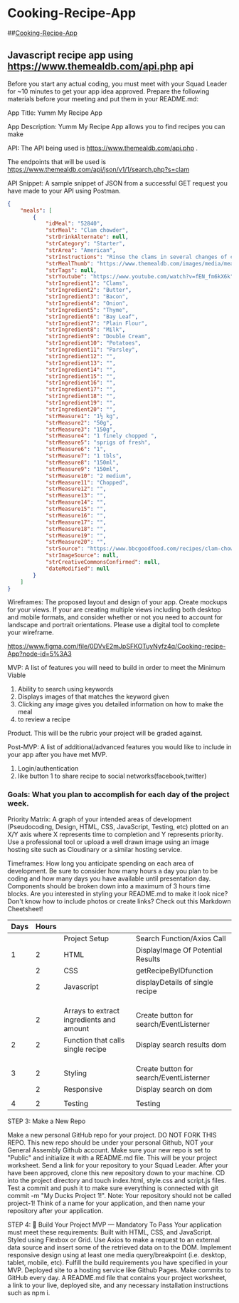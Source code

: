 # Cooking-Recipe-App
##[Cooking-Recipe-App](https://java80.github.io/Cooking-Recipe-App/)
## Javascript recipe app using https://www.themealdb.com/api.php api

Before you start any actual coding, you must meet with your Squad Leader for ~10 minutes to get your app idea approved. Prepare the following materials before your meeting and put them in your README.md:

App Title: Yumm My Recipe App

App Description: Yumm My Recipe App allows you to find recipes you can make 

API: The API being used is https://www.themealdb.com/api.php .

The endpoints that will be used is   https://www.themealdb.com/api/json/v1/1/search.php?s=clam

API Snippet: A sample snippet of JSON from a successful GET request you have made to your API using Postman.

```json
{
    "meals": [
        {
            "idMeal": "52840",
            "strMeal": "Clam chowder",
            "strDrinkAlternate": null,
            "strCategory": "Starter",
            "strArea": "American",
            "strInstructions": "Rinse the clams in several changes of cold water and drain well. Tip the clams into a large pan with 500ml of water. Cover, bring to the boil and simmer for 2 mins until the clams have just opened. Tip the contents of the pan into a colander over a bowl to catch the clam stock. When cool enough to handle, remove the clams from their shells – reserving a handful of empty shells for presentation if you want. Strain the clam stock into a jug, leaving any grit in the bottom of the bowl. You should have around 800ml stock.\r\nHeat the butter in the same pan and sizzle the bacon for 3-4 mins until it starts to brown. Stir in the onion, thyme and bay and cook everything gently for 10 mins until the onion is soft and golden. Scatter over the flour and stir in to make a sandy paste, cook for 2 mins more, then gradually stir in the clam stock then the milk and the cream.\r\nThrow in the potatoes, bring everything to a simmer and leave to bubble away gently for 10 mins or until the potatoes are cooked. Use a fork to crush a few of the potato chunks against the side of the pan to help thicken – you still want lots of defined chunks though. Stir through the clam meat and the few clam shells, if you've gone down that route, and simmer for a minute to reheat. Season with plenty of black pepper and a little salt, if needed, then stir through the parsley just before ladling into bowls or hollowed-out crusty rolls.",
            "strMealThumb": "https://www.themealdb.com/images/media/meals/rvtvuw1511190488.jpg",
            "strTags": null,
            "strYoutube": "https://www.youtube.com/watch?v=fEN_fm6kX6k",
            "strIngredient1": "Clams",
            "strIngredient2": "Butter",
            "strIngredient3": "Bacon",
            "strIngredient4": "Onion",
            "strIngredient5": "Thyme",
            "strIngredient6": "Bay Leaf",
            "strIngredient7": "Plain Flour",
            "strIngredient8": "Milk",
            "strIngredient9": "Double Cream",
            "strIngredient10": "Potatoes",
            "strIngredient11": "Parsley",
            "strIngredient12": "",
            "strIngredient13": "",
            "strIngredient14": "",
            "strIngredient15": "",
            "strIngredient16": "",
            "strIngredient17": "",
            "strIngredient18": "",
            "strIngredient19": "",
            "strIngredient20": "",
            "strMeasure1": "1½ kg",
            "strMeasure2": "50g",
            "strMeasure3": "150g",
            "strMeasure4": "1 finely chopped ",
            "strMeasure5": "sprigs of fresh",
            "strMeasure6": "1",
            "strMeasure7": "1 tbls",
            "strMeasure8": "150ml",
            "strMeasure9": "150ml",
            "strMeasure10": "2 medium",
            "strMeasure11": "Chopped",
            "strMeasure12": "",
            "strMeasure13": "",
            "strMeasure14": "",
            "strMeasure15": "",
            "strMeasure16": "",
            "strMeasure17": "",
            "strMeasure18": "",
            "strMeasure19": "",
            "strMeasure20": "",
            "strSource": "https://www.bbcgoodfood.com/recipes/clam-chowder",
            "strImageSource": null,
            "strCreativeCommonsConfirmed": null,
            "dateModified": null
        }
    ]
}

```
Wireframes: The proposed layout and design of your app. Create mockups for your views. If your are creating multiple views including both desktop and mobile formats, and consider whether or not you need to account for landscape and portrait orientations. Please use a digital tool to complete your wireframe.

https://www.figma.com/file/0DVvE2mJpSFKOTuyNyfz4q/Cooking-recipe-App?node-id=5%3A3


MVP: A list of features you will need to build in order to meet the Minimum Viable 


1. Ability to search using keywords
1. Displays images of that matches the keyword given
1. Clicking any image gives you detailed information on how to make the meal
1. to review a recipe


Product. This will be the rubric your project will be graded against.

Post-MVP: A list of additional/advanced features you would like to include in your app after you have met MVP.
1. Login/authentication
1. like button
1 to share recipe to social networks(facebook,twitter)



### Goals: What you plan to accomplish for each day of the project week.

Priority Matrix: A graph of your intended areas of development (Pseudocoding, Design, HTML, CSS, JavaScript, Testing, etc) plotted on an X/Y axis where X represents time to completion and Y represents priority. Use a professional tool or upload a well drawn image using an image hosting site such as Cloudinary or a similar hosting service.


Timeframes: How long you anticipate spending on each area of development. Be sure to consider how many hours a day you plan to be coding and how many days you have available until presentation day. Components should be broken down into a maximum of 3 hours time blocks.
Are you interested in styling your README.md to make it look nice? Don't know how to include photos or create links? Check out this Markdown Cheetsheet!

| Days 	| Hours 	|                                          	|                                         	|
|------	|-------	|------------------------------------------	|-----------------------------------------	|
|      	|       	| Project Setup                            	| Search Function/Axios Call              	|
| 1    	| 2     	| HTML                                     	| DisplayImage Of Potential Results       	|
|      	| 2     	| CSS                                      	| getRecipeByIDfunction                   	|
|      	| 2     	| Javascript                               	| displayDetails of single recipe         	|
|      	|       	|                                          	|                                         	|
|      	|       	|                                          	|                                         	|
|      	|       	|                                          	|                                         	|
|      	| 2     	| Arrays to extract ingredients and amount 	| Create button for search/EventListerner 	|
| 2    	| 2     	| Function that calls single recipe        	| Display search results dom              	|
|      	|       	|                                          	|                                         	|
|      	|       	|                                          	|                                         	|
|      	|       	|                                          	|                                         	|
| 3    	| 2     	| Styling                                  	| Create button for search/EventListerner 	|
|      	| 2     	| Responsive                               	| Display search on dom                   	|
|      	|       	|                                          	|                                         	|
| 4    	| 2     	| Testing                                  	| Testing                                 	|


STEP 3: Make a New Repo

Make a new personal GitHub repo for your project. DO NOT FORK THIS REPO.
This new repo should be under your personal Github, NOT your General Assembly Github account.
Make sure your new repo is set to "Public" and initialize it with a README.md file. This will be your project worksheet.
Send a link for your repository to your Squad Leader.
After your have been approved, clone this new repository down to your machine.
CD into the project directory and touch index.html, style.css and script.js files.
Test a commit and push it to make sure everything is connected with git commit -m "My Ducks Project 1!".
Note: Your repository should not be called project-1! Think of a name for your application, and then name your repository after your application.

STEP 4: 🔴 Build Your Project MVP — Mandatory To Pass
Your application must meet these requirements:
Built with HTML, CSS, and JavaScript.
Styled using Flexbox or Grid.
Use Axios to make a request to an external data source and insert some of the retrieved data on to the DOM.
Implement responsive design using at least one media query/breakpoint (i.e. desktop, tablet, mobile, etc).
Fulfill the build requirements you have specified in your MVP.
Deployed site to a hosting service like Github Pages.
Make commits to GitHub every day.
A README.md file that contains your project worksheet, a link to your live, deployed site, and any necessary installation instructions such as npm i.



